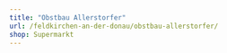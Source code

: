 ```yaml
---
title: "Obstbau Allerstorfer"
url: /feldkirchen-an-der-donau/obstbau-allerstorfer/
shop: Supermarkt
---
```

